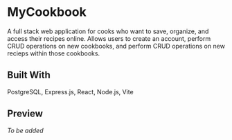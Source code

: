 # MyCookbook

A full stack web application for cooks who want to save, organize, and access their recipes online. Allows users to create an account, perform CRUD operations on new cookbooks, and perform CRUD operations on new recieps within those cookbooks.

## Built With

PostgreSQL, Express.js, React, Node.js, Vite

## Preview

*To be added*
